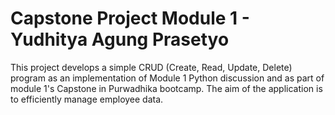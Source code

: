 # Capstone Project Module 1 - Yudhitya Agung Prasetyo
This project develops a simple CRUD (Create, Read, Update, Delete) program as an implementation of Module 1 Python discussion and as part of module 1's Capstone in Purwadhika bootcamp. The aim of the application is to efficiently manage employee data.
